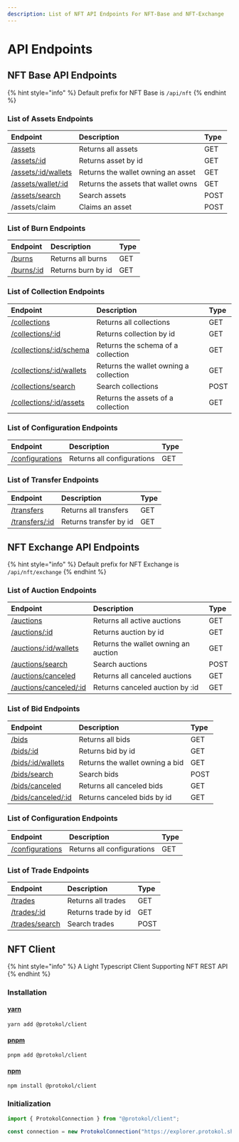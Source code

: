 ```yaml
---
description: List of NFT API Endpoints For NFT-Base and NFT-Exchange
---
```


# API Endpoints

## NFT Base API Endpoints

{% hint style="info" %}
Default prefix for NFT Base is `/api/nft`
{% endhint %}

### List of Assets Endpoints

| Endpoint | Description | Type |
| :--- | :--- | :--- |
| [​/assets​](assets.md#all-assets) | Returns all assets | GET |
| [​/assets/:id​](assets.md#asset-by-id) | Returns asset by id | GET |
| [​/assets/:id/wallets​](assets.md#wallet-owning-asset) | Returns the wallet owning an asset | GET |
| [​/assets/wallet/:id​](assets.md#wallet-assets) | Returns the assets that wallet owns | GET |
| [​/assets/search​](assets.md#search-by-asset) | Search assets | POST |
| /assets/claim | Claims an asset | POST |

### List of Burn Endpoints

| Endpoint | Description | Type |
| :--- | :--- | :--- |
| [​/burns​](burns.md#all-burns) | Returns all burns | GET |
| [​/burns/:id​](burns.md#burn-by-id) | Returns burn by id | GET |

### List of Collection Endpoints

| Endpoint | Description | Type |
| :--- | :--- | :--- |
| [​/collections​](collections.md#all-collections) | Returns all collections | GET |
| [​/collections/:id​](collections.md#collection-by-id) | Returns collection by id | GET |
| [​/collections/:id/schema​](collections.md#collection-schema) | Returns the schema of a collection | GET |
| [​/collections/:id/wallets​](collections.md#collections-wallet) | Returns the wallet owning a collection | GET |
| [​/collections/search​](collections.md#search-collection) | Search collections | POST |
| [​/collections/:id/assets​](collections.md#collection-assets) | Returns the assets of a collection | GET |

### List of **Configuration** Endpoints

| Endpoint | Description | Type |
| :--- | :--- | :--- |
| [​/configurations​](base-configurations.md#configurations) | Returns all configurations | GET |

### List of Transfer Endpoints

| Endpoint | Description | Type |
| :--- | :--- | :--- |
| [​/transfers​](transfers.md#all-transfers) | Returns all transfers | GET |
| [​/transfers/:id​](transfers.md#transfer-by-id) | Returns transfer by id | GET |

## NFT Exchange API Endpoints

{% hint style="info" %}
Default prefix for NFT Exchange is `/api/nft/exchange`
{% endhint %}

### List of Auction Endpoints

| Endpoint | Description | Type |
| :--- | :--- | :--- |
| [​/auctions​](auctions.md#all-auctions) | Returns all active auctions | GET |
| [​/auctions/:id​](auctions.md#auction-by-id) | Returns auction by id | GET |
| [​/auctions/:id/wallets​](auctions.md#auctions-wallet) | Returns the wallet owning an auction | GET |
| [​/auctions/search​](auctions.md#search-auctions) | Search auctions | POST |
| [​/auctions/canceled​](auctions.md#canceled-auctions) | Returns all canceled auctions | GET |
| [​/auctions/canceled/:id​](auctions.md#canceled-auctions-by-id) | Returns canceled auction by :id | GET |

### List of Bid Endpoints

| Endpoint | Description | Type |
| :--- | :--- | :--- |
| [​/bids​](bids.md#all-bids) | Returns all bids | GET |
| [​/bids/:id​](bids.md#bids-by-id) | Returns bid by id | GET |
| [​/bids/:id/wallets​](bids.md#bids-wallet) | Returns the wallet owning a bid | GET |
| [​/bids/search​](bids.md#search-bids) | Search bids | POST |
| [​/bids/canceled​](bids.md#canceled-bids) | Returns all canceled bids | GET |
| [​/bids/canceled/:id​](bids.md#canceled-bids-by-id) | Returns canceled bids by id | GET |

### List of **Configuration** Endpoints

| Endpoint | Description | Type |
| :--- | :--- | :--- |
| [​/configurations​](exchange-configurations.md#configurations) | Returns all configurations | GET |

### List of Trade Endpoints

| Endpoint | Description | Type |
| :--- | :--- | :--- |
| [​/trades​](trades.md#all-trades) | Returns all trades | GET |
| [​/trades/:id​](trades.md#trade-by-id) | Returns trade by id | GET |
| [​/trades/search​](trades.md#search-trades) | Search trades | POST |

## NFT Client

{% hint style="info" %}
A Light Typescript Client Supporting NFT REST API
{% endhint %}

### Installation

#### [yarn](https://classic.yarnpkg.com/lang/en/)

```text
yarn add @protokol/client
```

#### [pnpm](https://pnpm.js.org/)

```text
pnpm add @protokol/client
```

#### [npm](https://www.npmjs.com/)

```text
npm install @protokol/client
```

### Initialization

```typescript
import { ProtokolConnection } from "@protokol/client";

const connection = new ProtokolConnection("https://explorer.protokol.sh/api");
```

